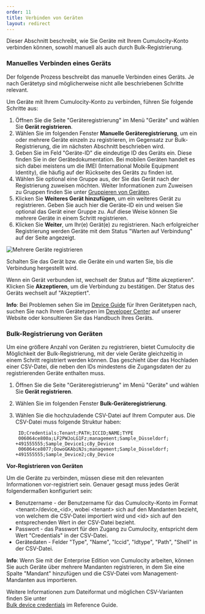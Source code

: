 ```yaml
---
order: 11
title: Verbinden von Geräten
layout: redirect
---
```


<a name="device-registration"></a>

Dieser Abschnitt beschreibt, wie Sie Geräte mit Ihrem Cumulocity-Konto verbinden können, sowohl manuell als auch durch Bulk-Registrierung. 

### <a name="device-registration-manually"></a>Manuelles Verbinden eines Geräts

Der folgende Prozess beschreibt das manuelle Verbinden eines Geräts. Je nach Gerätetyp sind möglicherweise nicht alle beschriebenen Schritte relevant.

Um Geräte mit Ihrem Cumulocity-Konto zu verbinden, führen Sie folgende Schritte aus:

1. Öffnen Sie die Seite "Geräteregistrierung" im Menü "Geräte" und wählen Sie **Gerät registrieren**.
2. Wählen Sie im folgenden Fenster **Manuelle Geräteregistrierung**, um ein oder mehrere Geräte einzeln zu registrieren, im Gegensatz zur Bulk-Registrierung, die im nächsten Abschnitt beschrieben wird.
3. Geben Sie im Feld "Geräte-ID" die eindeutige ID des Geräts ein. Diese finden Sie in der Gerätedokumentation. Bei mobilen Geräten handelt es sich dabei meistens um die IMEI (International Mobile Equipment Identity), die häufig auf der Rückseite des Geräts zu finden ist. 
4. Wählen Sie optional eine Gruppe aus, der Sie das Gerät nach der Registrierung zuweisen möchten. Weiter Informationen zum Zuweisen zu Gruppen finden Sie unter [Gruppieren von Geräten](#grouping-devices).
5. Klicken Sie **Weiteres Gerät hinzufügen**, um ein weiteres Gerät zu registrieren. Geben Sie auch hier die Geräte-ID ein und weisen Sie optional das Gerät einer Gruppe zu. Auf diese Weise können Sie mehrere Geräte in einem Schritt registrieren.
6. Klicken Sie **Weiter**, um Ihr(e) Gerät(e) zu registrieren. Nach erfolgreicher Registrierung werden Geräte mit dem Status "Warten auf Verbindung" auf der Seite angezeigt.

<img src="/guides/images/benutzerhandbuch/devmgmt-register-device.png" alt="Mehrere Geräte registrieren" style="max-width: 50%">

Schalten Sie das Gerät bzw. die Geräte ein und warten Sie, bis die Verbindung hergestellt wird. 

Wenn ein Gerät verbunden ist, wechselt der Status auf "Bitte akzeptieren". Klicken Sie **Akzeptieren**, um die Verbindung zu bestätigen. Der Status des Geräts wechselt auf "Akzeptiert".

**Info**: Bei Problemen sehen Sie im [Device Guide](/guides/devices) für Ihren Gerätetypen nach, suchen Sie nach Ihrem Gerätetypen im [Developer Center](http://cumulocity.com/dev-center/) auf unserer Website oder konsultieren Sie das Handbuch Ihres Geräts.

### <a name="creds-upload"></a>Bulk-Registrierung von Geräten

Um eine größere Anzahl von Geräten zu registrieren, bietet Cumulocity die Möglichkeit der Bulk-Registrierung, mit der viele Geräte gleichzeitig in einem Schritt registriert werden können. Das geschieht über das Hochladen einer CSV-Datei, die neben den IDs mindestens die Zugangsdaten der zu registrierenden Geräte enthalten muss. 

1. Öffnen Sie die Seite "Geräteregistrierung" im Menü "Geräte" und wählen Sie **Gerät registrieren**.
2. Wählen Sie im folgenden Fenster **Bulk-Geräteregistrierung**.
3. Wählen Sie die hochzuladende CSV-Datei auf Ihrem Computer aus. Die CSV-Datei muss folgende Struktur haben:

		ID;Credentials;Tenant;PATH;ICCID;NAME;TYPE
		006064ce800a;LF2PWJoLG1Fz;management;Sample_Düsseldorf;	+491555555;Sample_Device1;c8y_Device
		006064ce8077;OowoGKAbiNJs;management;Sample_Düsseldorf;	+491555555;Sample_Device2;c8y_Device

 <!--
You may also download a template file here to view or copy the structure.
Needs to be tested. Seems to be outdated.
 Use the "Upload" button to upload the CSV file, as shown in the screenshot below. After the data is imported, you will get feedback on the number of devices that were pre-registered as well as on any potential errors that may have occurred. -->

**Vor-Registrieren von Geräten**

Um die Geräte zu verbinden, müssen diese mit den relevanten Informationen vor-registriert sein. Genauer gesagt muss jedes Gerät folgendermaßen konfiguriert sein: 

* Benutzername - der Benutzername für das Cumulocity-Konto im Format &lt;tenant&gt;/device_&lt;id&gt;, wobei &lt;tenant&gt; sich auf den Mandanten bezieht, von welchem die CSV-Datei importiert wird und &lt;id&gt; sich auf den entsprechenden Wert in der CSV-Datei bezieht.
* Passwort - das Passwort für den Zugang zu Cumulocity, entspricht dem Wert "Credentials" in der CSV-Datei.
* Gerätedaten - Felder "Type", "Name", "Iccid", "Idtype", "Path", "Shell" in der CSV-Datei.

**Info**: Wenn Sie mit der Enterprise Edition von Cumulocity arbeiten, können Sie auch Geräte über mehrere Mandanten registrieren, in dem Sie eine Spalte "Mandant" hinzufügen und die CSV-Datei vom Management-Mandanten aus importieren. 

Weitere Informationen zum Dateiformat und möglichen CSV-Varianten finden Sie unter  
[Bulk device credentials](/guides/reference/device-credentials/#creds-upload) im Reference Guide.
